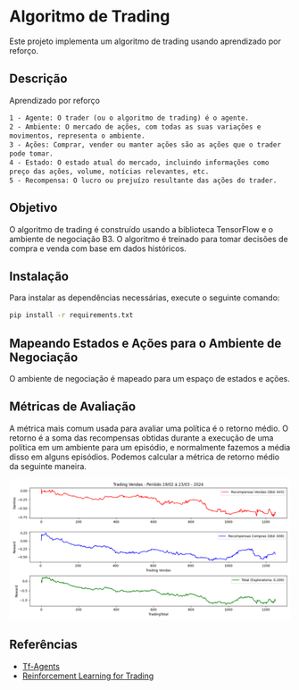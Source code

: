 # Algoritmo de Trading

Este projeto implementa um algoritmo de trading usando aprendizado por reforço.

## Descrição

Aprendizado por reforço

    1 - Agente: O trader (ou o algoritmo de trading) é o agente.
    2 - Ambiente: O mercado de ações, com todas as suas variações e movimentos, representa o ambiente.
    3 - Ações: Comprar, vender ou manter ações são as ações que o trader pode tomar.
    4 - Estado: O estado atual do mercado, incluindo informações como preço das ações, volume, notícias relevantes, etc.
    5 - Recompensa: O lucro ou prejuízo resultante das ações do trader.

## Objetivo

O algoritmo de trading é construído usando a biblioteca TensorFlow e o ambiente de negociação B3. O algoritmo é treinado para tomar decisões de compra e venda com base em dados históricos.

## Instalação

Para instalar as dependências necessárias, execute o seguinte comando:

```bash
pip install -r requirements.txt
```

## Mapeando Estados e Ações para o Ambiente de Negociação

O ambiente de negociação é mapeado para um espaço de estados e ações. 


## Métricas de Avaliação

A métrica mais comum usada para avaliar uma política é o retorno médio. O retorno é a soma das recompensas obtidas durante a execução de uma política em um ambiente para um episódio, e normalmente fazemos a média disso em alguns episódios. Podemos calcular a métrica de retorno médio da seguinte maneira.


![resultados](https://github.com/MilianoJunior/daytrade/blob/main/resultado.png)

## Referências

- [Tf-Agents](https://www.tensorflow.org/agents/tutorials/6_reinforce_tutorial?hl=pt-br#metrics_and_evaluation)
- [Reinforcement Learning for Trading](https://www.amazon.com/Reinforcement-Learning-Trading-Strategies-Implementing/dp/180107970X)